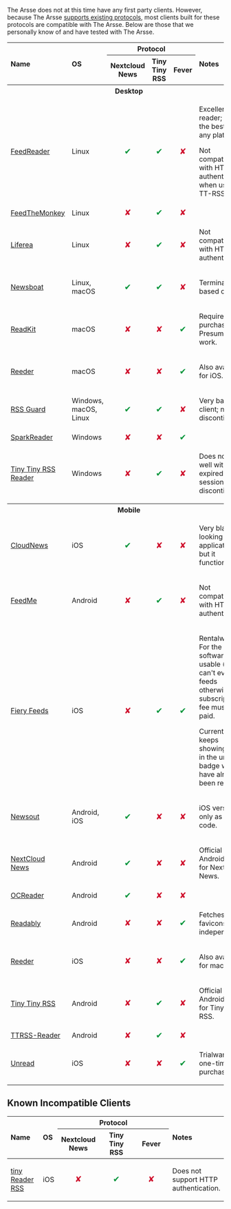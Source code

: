 The Arsse does not at this time have any first party clients. However, because The Arsse [supports existing protocols](/en/Supported_Protocols), most clients built for these protocols are compatible with The Arsse. Below are those that we personally know of and have tested with The Arsse.

<style>
    .clients thead tr:first-child th {
        text-align:left;
    }
    .clients thead tr:first-child th:first-child {
        width: 15%;
    }
    .clients thead tr:first-child th:nth-child(3) {
        width:50%;
        text-align:center;
    }
    .clients thead tr + tr th {
        width:16.66%;
        text-align:center;
    }
    .clients tbody td:nth-child(3),
    .clients tbody td:nth-child(4),
    .clients tbody td:nth-child(5) {
        text-align:center;
        font-size:larger;
    }
    .clients tbody td.Y {
        color:#00953b;
    }
    .clients tbody td.N {
        color:#cf102d;
    }
</style>
<table class="clients">
 <thead>
  <tr>
   <th rowspan="2">Name</th>
   <th rowspan="2">OS</th>
   <th colspan="3">Protocol</th>
   <th rowspan="2">Notes</th>
  </tr>
  <tr>
   <th>Nextcloud News</th>
   <th>Tiny Tiny RSS</th>
   <th>Fever</th>
  </tr>
 </thead>
 <tbody>
  <tr>
   <th colspan="6">Desktop</th>
  </tr>
  <tr>
   <td><a href="https://jangernert.github.io/FeedReader/">FeedReader</a></td>
   <td>Linux</td>
   <td class="Y">✔</td>
   <td class="Y">✔</td>
   <td class="N">✘</td>
   <td>
    <p>Excellent reader; one of the best on any platform.</p>
    <p>Not compatible with HTTP authentication when using TT-RSS.</p>
   </td>
  </tr>
  <tr>
   <td><a href="https://github.com/jeena/feedthemonkey">FeedTheMonkey</a></td>
   <td>Linux</td>
   <td class="N">✘</td>
   <td class="Y">✔</td>
   <td class="N">✘</td>
   <td>
    <p></p>
   </td>
  </tr>
  <tr>
   <td><a href="https://lzone.de/liferea/">Liferea</a></td>
   <td>Linux</td>
   <td class="N">✘</td>
   <td class="Y">✔</td>
   <td class="N">✘</td>
   <td>
    <p>Not compatible with HTTP authentication.</p>
   </td>
  </tr>
  <tr>
   <td><a href="https://newsboat.org/">Newsboat</a></td>
   <td>Linux, macOS</td>
   <td class="Y">✔</td>
   <td class="Y">✔</td>
   <td class="N">✘</td>
   <td>
    <p>Terminal-based client.</p>
   </td>
  </tr>
  <tr>
   <td><a href="https://apps.apple.com/app/id588726889">ReadKit</a></td>
   <td>macOS</td>
   <td class="N">✘</td>
   <td class="N">✘</td>
   <td class="Y">✔</td>
   <td>
    <p>Requires purchase. Presumed to work.</p>
   </td>
  </tr>
  <tr>
   <td><a href="https://apps.apple.com/app/id1449412482">Reeder</a></td>
   <td>macOS</td>
   <td class="N">✘</td>
   <td class="N">✘</td>
   <td class="Y">✔</td>
   <td>
    <p>Also available for iOS.</p>
   </td>
  </tr>
  <tr>
   <td><a href="https://github.com/martinrotter/rssguard/">RSS Guard</a></td>
   <td>Windows, macOS, Linux</td>
   <td class="Y">✔</td>
   <td class="Y">✔</td>
   <td class="N">✘</td>
   <td>
    <p>Very basic client; now discontinued.</p>
   </td>
  </tr>
  </tr>
  <tr>
   <td><a href="https://github.com/matoung/SparkReader">SparkReader</a></td>
   <td>Windows</td>
   <td class="N">✘</td>
   <td class="N">✘</td>
   <td class="Y">✔</td>
   <td>
    <p></p>
   </td>
  </tr>
  <tr>
   <td><a href="https://www.microsoft.com/store/apps/9wzdncrdmbn3">Tiny Tiny RSS Reader</td>
   <td>Windows</td>
   <td class="N">✘</td>
   <td class="Y">✔</td>
   <td class="N">✘</td>
   <td>
    <p>Does not deal well with expired sessions; discontinued.</p>
   </td>
  </tr>
 </tbody>
 <tbody>
  <tr>
   <th colspan="6">Mobile</th>
  </tr>
  <tr>
   <td><a href="https://peterandlinda.com/cloudnews/">CloudNews</a></td>
   <td>iOS</td>
   <td class="Y">✔</td>
   <td class="N">✘</td>
   <td class="N">✘</td>
   <td>
    <p>Very bland looking application, but it functions well.</p>
   </td>
  </tr>
  <tr>
   <td><a href="https://play.google.com/store/apps/details?id=com.seazon.feedme">FeedMe</a></td>
   <td>Android</td>
   <td class="N">✘</td>
   <td class="Y">✔</td>
   <td class="N">✘</td>
   <td>
    <p>Not compatible with HTTP authentication.</p>
   </td>
  </tr>
  <tr>
   <td><a href="http://cocoacake.net/apps/fiery/">Fiery Feeds</a></td>
   <td>iOS</td>
   <td class="N">✘</td>
   <td class="Y">✔</td>
   <td class="Y">✔</td>
   <td>
    <p>Rentalware - For the software to be usable (you can't even add feeds otherwise) a subscription fee must be paid.</p>
    <p>Currently keeps showing items in the unread badge which have already been read.</p>
   </td>
  </tr>
  <tr>
   <td><a href="https://github.com/SimonSchubert/NewsOut">Newsout</a></td>
   <td>Android, iOS</td>
   <td class="Y">✔</td>
   <td class="N">✘</td>
   <td class="N">✘</td>
   <td>
    <p>iOS version only as source code.</p>
   </td>
  </tr>
  <tr>
   <td><a href="https://github.com/nextcloud/news-android/">NextCloud News</a></td>
   <td>Android</td>
   <td class="Y">✔</td>
   <td class="N">✘</td>
   <td class="N">✘</td>
   <td>
    <p>Official Android client for NextCloud News.</p>
   </td>
  </tr>
  <tr>
   <td><a href="https://github.com/schaal/ocreader/">OCReader</a></td>
   <td>Android</td>
   <td class="Y">✔</td>
   <td class="N">✘</td>
   <td class="N">✘</td>
   <td></td>
  </tr>
  <tr>
   <td><a href="https://play.google.com/store/apps/details?id=com.isaiasmatewos.readably">Readably</a></td>
   <td>Android</td>
   <td class="N">✘</td>
   <td class="N">✘</td>
   <td class="Y">✔</td>
   <td>
    <p>Fetches favicons independently.</p>
   </td>
  </tr>
  <tr>
   <td><a href="https://apps.apple.com/app/id1449412357">Reeder</a></td>
   <td>iOS</td>
   <td class="N">✘</td>
   <td class="N">✘</td>
   <td class="Y">✔</td>
   <td>
    <p>Also available for macOS.</p>
   </td>
  </tr>
  <tr>
   <td><a href="http://tt-rss.org/">Tiny Tiny RSS</a></td>
   <td>Android</td>
   <td class="N">✘</td>
   <td class="Y">✔</td>
   <td class="N">✘</td>
   <td>
    <p>Official Android client for Tiny Tiny RSS.</p>
   </td>
  </tr>
  <tr>
   <td><a href="http://github.com/nilsbraden/ttrss-reader-fork/">TTRSS-Reader</a></td>
   <td>Android</td>
   <td class="N">✘</td>
   <td class="Y">✔</td>
   <td class="N">✘</td>
   <td>
    <p></p>
   </td>
  </tr>
  <tr>
   <td><a href="https://apps.apple.com/app/id1252376153">Unread</a></td>
   <td>iOS</td>
   <td class="N">✘</td>
   <td class="N">✘</td>
   <td class="Y">✔</td>
   <td>
    <p>Trialware with one-time purchase.</p>
   </td>
  </tr>
 </tbody>
</table>

## Known Incompatible Clients

<table class="clients">
 <thead>
  <tr>
   <th rowspan="2">Name</th>
   <th rowspan="2">OS</th>
   <th colspan="3">Protocol</th>
   <th rowspan="2">Notes</th>
  </tr>
  <tr>
   <th>Nextcloud News</th>
   <th>Tiny Tiny RSS</th>
   <th>Fever</th>
  </tr>
 </thead>
 <tbody>
  <tr>
   <td><a href="http://www.pluchon.com/en/tiny_reader_rss.php">tiny Reader RSS</a></td>
   <td>iOS</td>
   <td class="N">✘</td>
   <td class="Y">✔</td>
   <td class="N">✘</td>
   <td>
    <p>Does not support HTTP authentication.</p>
   </td>
  </tr>
 </tbody>
</table>
